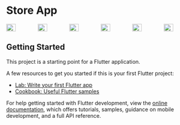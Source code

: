 # Store App

<div style="display: flex">
    <img src="https://github.com/AliGhzz/StoreApp/assets/77566367/47ff773d-dd1a-4c6a-b557-e4d92ed5ead7" style="width: 30%;">
    <img src="https://github.com/AliGhzz/StoreApp/assets/77566367/8a8845d4-ae3b-47b9-8ee0-97d033a94792" style="width: 30%;">
    <img src="https://github.com/AliGhzz/StoreApp/assets/77566367/d4609b67-a80d-48fc-acd3-0100d0466ac7" style="width: 30%;">
    <img src="https://github.com/AliGhzz/StoreApp/assets/77566367/2f9cb122-9094-413c-b917-c3cd399e8c20" style="width: 30%;">
    <img src="https://github.com/AliGhzz/StoreApp/assets/77566367/95acd4f4-8882-4471-b9af-bb99e0e15808" style="width: 30%;">
    <img src="https://github.com/AliGhzz/StoreApp/assets/77566367/da5b7fec-97c9-441f-9103-ca45813b6758" style="width: 30%;">
</div>



## Getting Started

This project is a starting point for a Flutter application.

A few resources to get you started if this is your first Flutter project:

- [Lab: Write your first Flutter app](https://docs.flutter.dev/get-started/codelab)
- [Cookbook: Useful Flutter samples](https://docs.flutter.dev/cookbook)

For help getting started with Flutter development, view the
[online documentation](https://docs.flutter.dev/), which offers tutorials,
samples, guidance on mobile development, and a full API reference.

